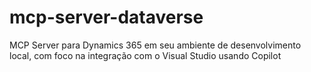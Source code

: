 # mcp-server-dataverse
MCP Server para Dynamics 365 em seu ambiente de desenvolvimento local, com foco na integração com o Visual Studio usando Copilot
